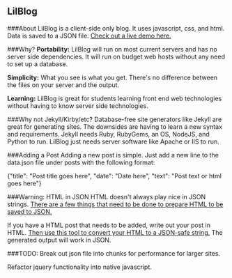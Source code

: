 ## LilBlog

###About
LilBlog is a client-side only blog. It uses javascript, css, and html. Data is saved to a JSON file. [Check out a live demo here.](http://milge.github.io/)

###Why?
**Portability:** LilBlog will run on most current servers and has no server side dependencies. It will run on budget web hosts without any need to set up a database.

**Simplicity:** What you see is what you get. There's no difference between the files on your server and the output.

**Learning:** LilBlog is great for students learning front end web technologies without having to know server side technologies.

###Why not Jekyll/Kirby/etc?
Database-free site generators like Jekyll are great for generating sites. The downsides are having to learn a new syntax and requirements. Jekyll needs Ruby, RubyGems, an OS, NodeJS, and Python to run. LilBlog just needs server software like Apache or IIS to run.

###Adding a Post
Adding a new post is simple. Just add a new line to the data.json file under posts with the following format:

{"title": "Post title goes here", "date": "Date here", "text": "Post text or html goes here"}

###Warning: HTML in JSON
HTML doesn't always play nice in JSON strings. [There are a few things that need to be done to prepare HTML to be saved to JSON.](http://www.thorntech.com/2012/07/4-things-you-must-do-when-putting-html-in-json/)

If you have a HTML post that needs to be added, write out your post in HTML. [Then use this tool to convert your HTML to a JSON-safe string.](https://milge.github.io/html2jsons.html) The generated output will work in JSON.

###TODO:
Break out json file into chunks for performance for larger sites.

Refactor jquery functionality into native javascript.
